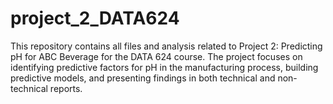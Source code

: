 # project_2_DATA624
This repository contains all files and analysis related to Project 2: Predicting pH for ABC Beverage for the DATA 624 course. The project focuses on identifying predictive factors for pH in the manufacturing process, building predictive models, and presenting findings in both technical and non-technical reports.
